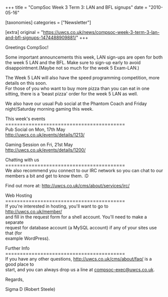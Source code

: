 +++
title = "CompSoc Week 3 Term 3: LAN and BFL signups"
date = "2010-05-16"

[taxonomies]
categories = ["Newsletter"]

[extra]
original = "https://uwcs.co.uk/news/compsoc-week-3-term-3-lan-and-bfl-signups-1474488909881/"
+++

Greetings CompSoc\!

Some important announcements this week, LAN sign-ups are open for both  
the week 5 LAN and the BFL. Make sure to sign-up early to avoid  
disappointment.(Maybe not so much for the week 5 Exam-LAN.)

The Week 5 LAN will also have the speed programming competition, more  
details on this soon.  
For those of you who want to buy more pizza than you can eat in one  
sitting, there is a 'beast pizza' order for the week 5 LAN as well.

We also have our usual Pub social at the Phantom Coach and Friday  
night/Saturday morning gaming this week.

This week's events  
\=========================================  
Pub Social on Mon, 17th May  
http://uwcs.co.uk/events/details/1213/

Gaming Session on Fri, 21st May  
http://uwcs.co.uk/events/details/1200/

Chatting with us  
\=========================================  
We also recommend you connect to our IRC network so you can chat to our  
members a bit and get to know them. :D

Find out more at: http://uwcs.co.uk/cms/about/services/irc/

Web Hosting  
\=========================================  
If you're interested in hosting, you'll want to go to  
http://uwcs.co.uk/member/  
and fill in the request form for a shell account. You'll need to make a  
separate  
request for database account (a MySQL account) if any of your sites use  
that (for  
example WordPress).

Further Info  
\=========================================  
If you have any other questions, http://uwcs.co.uk/cms/about/faq/ is a  
good place to  
start, and you can always drop us a line at compsoc-exec@uwcs.co.uk.

Regards,

Sigma D (Robert Steele)

